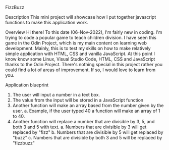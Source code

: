 FizzBuzz

Description
This mini project will showcase how I put together javascript functions to make this application work.

Overview
Hi there! To this date (06-Nov-2022), I'm fairly new in coding. I'm trying to code a popular game to teach children division. I have seen this game in the Odin Project, which is my main content on learning web development. Mainly, this is to test my skills on how to make relatively simple application with HTML, CSS and vanilla JavaScript. At this point I know know some Linux, Visual Studio Code, HTML, CSS and JavaScript thanks to the Odin Project. There's nothing special in this project rather you could find a lot of areas of improvement. If so, I would love to learn from you. 

Application blueprint  
1. The user will input a number in a text box.
2. The value from the input will be stored in a JavaScript function
3. Another function will make an array based from the number given by the user.
    a. Example, if the user typed 40 a function will make an array of 1 to 40.
4. Another function will replace a number that are divisible by 3, 5, and both 3 and 5 with text.
    a. Numbers that are divisible by 3 will get replaced by "fizz"
    b. Numbers that are divisible by 5 will get replaced by "buzz"
    c. Numbers that are divisible by both 3 and 5 will be replaced by "fizzbuzz"
